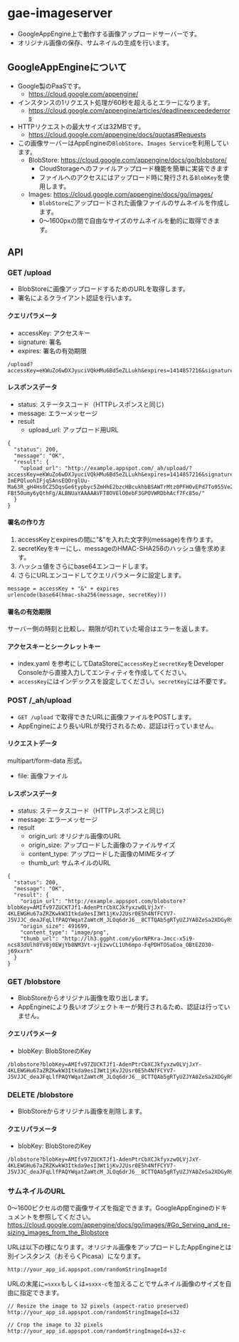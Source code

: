 # gae-imageserver

* GoogleAppEngine上で動作する画像アップロードサーバーです。
* オリジナル画像の保存、サムネイルの生成を行います。

## GoogleAppEngineについて

* Google製のPaaSです。
    * https://cloud.google.com/appengine/
* インスタンスの1リクエスト処理が60秒を超えるとエラーになります。
    * https://cloud.google.com/appengine/articles/deadlineexceedederrors
* HTTPリクエストの最大サイズは32MBです。
    * https://cloud.google.com/appengine/docs/quotas#Requests
* この画像サーバーはAppEngineの`BlobStore`、`Images Service`を利用しています。
    * BlobStore: https://cloud.google.com/appengine/docs/go/blobstore/
        * CloudStorageへのファイルアップロード機能を簡単に実装できます
        * ファイルへのアクセスにはアップロード時に発行される`BlobKey`を使用します。
    * Images: https://cloud.google.com/appengine/docs/go/images/
        * `BlobStore`にアップロードされた画像ファイルのサムネイルを作成します。
        * 0～1600pxの間で自由なサイズのサムネイルを動的に取得できます。

## API

### GET /upload
* BlobStoreに画像アップロードするためのURLを取得します。
* 署名によるクライアント認証を行います。

#### クエリパラメータ
* accessKey: アクセスキー
* signature: 署名
* expires: 署名の有効期限

```
/upload?accessKey=eKWuZo6wDXJyuciVQkHMu6Bd5eZLLukh&expires=1414857216&signature=PtemPdruhb3d%2Bq5AoiAQRIBDR9oO5BzukmQ4D5GcINo%3D
```

#### レスポンスデータ
* status: ステータスコード（HTTPレスポンスと同じ)
* message: エラーメッセージ
* result
    * upload_url: アップロード用URL

```
{
  "status": 200,
  "message": "OK",
  "result": {
    "upload_url": "http://example.appspot.com/_ah/upload/?accessKey=eKWuZo6wDXJyuciVQkHMu6Bd5eZLLukh&expires=1414857216&signature=PtemPdruhb3d%2Bq5AoiAQRIBDR9oO5BzukmQ4D5GcINo%3D/AMmfu6bjD2nDqtT1nX8nws4-ImEPQluohIFjqSAnsEQOrglUu-Ma63R_gH4Hs0CZ5DqsGe6typbyc5ZmHhE2bzcHBcukhbBSAWTrMtz0PFH0vEPd7To955VeZWYB-FBt50umy6yQthFg/ALBNUaYAAAAAVFT8OVElO0ebF3GPOVWRDbhAcf7Fc85o/"
  }
}
```

#### 署名の作り方

1. accessKeyとexpiresの間に"&"を入れた文字列(message)を作ります。
2. secretKeyをキーにし、messageのHMAC-SHA256のハッシュ値を求めます。
3. ハッシュ値をさらにbase64エンコードします。
4. さらにURLエンコードしてクエリパラメータに設定します。

```
message = accessKey + "&" + expires
urlencode(base64(hmac-sha256(message, secretKey)))
```

#### 署名の有効期限

サーバー側の時刻と比較し、期限が切れていた場合はエラーを返します。

#### アクセスキーとシークレットキー

* index.yaml を参考にしてDataStoreに`accessKey`と`secretKey`をDeveloper Consoleから直接入力してエンティティを作成してください。
* `accessKey`にはインデックスを設定してください。`secretKey`には不要です。

### POST /_ah/upload
* `GET /upload` で取得できたURLに画像ファイルをPOSTします。
* AppEngineにより長いURLが発行されるため、認証は行っていません。

#### リクエストデータ

multipart/form-data 形式。

* file: 画像ファイル

#### レスポンスデータ
* status: ステータスコード（HTTPレスポンスと同じ)
* message: エラーメッセージ
* result
    * origin_url: オリジナル画像のURL
    * origin_size: アップロードした画像のファイルサイズ
    * content_type: アップロードした画像のMIMEタイプ
    * thumb_url: サムネイルのURL

```
{
  "status": 200,
  "message": "OK",
  "result": {
    "origin_url": "http://example.appspot.com/blobstore?blobKey=AMIfv97ZUCKTJf1-AdenPtrCbXCJkfyxzw0LVjJxY-4KLEWGHu67aZRZKwkW3Itkda9esI3Wt1jKvJ2Usr0E5h4NfFCYV7-J5VJJC_deaJFqLlfPAQYWqatZaWtcM_JLOq6drJ6__8CTTQAb5gRTyUZJYA0ZeSa2XDGyR98UfswpNWhnVX_m4bo",
    "origin_size": 491699,
    "content_type": "image/png",
    "thumb_url": "http://lh3.ggpht.com/yGorNPKra-Jmcc-x5i9-ncs83dUlh8YV8j0EWjYb8NM3Vt-vjEzwvCL1Uh6mpo-FqPDHTOSaEoa_OBtEZO30-j69xxrh"
  }
}
```

### GET /blobstore

* BlobStoreからオリジナル画像を取り出します。
* AppEngineにより長いオブジェクトキーが発行されるため、認証は行っていません。

#### クエリパラメータ
* blobKey: BlobStoreのKey

```
/blobstore?blobKey=AMIfv97ZUCKTJf1-AdenPtrCbXCJkfyxzw0LVjJxY-4KLEWGHu67aZRZKwkW3Itkda9esI3Wt1jKvJ2Usr0E5h4NfFCYV7-J5VJJC_deaJFqLlfPAQYWqatZaWtcM_JLOq6drJ6__8CTTQAb5gRTyUZJYA0ZeSa2XDGyR98UfswpNWhnVX_m4bo
```

### DELETE /blobstore

* BlobStoreからオリジナル画像を削除します。

#### クエリパラメータ
* blobKey: BlobStoreのKey

```
/blobstore?blobKey=AMIfv97ZUCKTJf1-AdenPtrCbXCJkfyxzw0LVjJxY-4KLEWGHu67aZRZKwkW3Itkda9esI3Wt1jKvJ2Usr0E5h4NfFCYV7-J5VJJC_deaJFqLlfPAQYWqatZaWtcM_JLOq6drJ6__8CTTQAb5gRTyUZJYA0ZeSa2XDGyR98UfswpNWhnVX_m4bo
```

### サムネイルのURL
0〜1600ピクセルの間で画像サイズを指定できます。GoogleAppEngineのドキュメントを参照してください。    
https://cloud.google.com/appengine/docs/go/images/#Go_Serving_and_re-sizing_images_from_the_Blobstore

URLは以下の様になります。オリジナル画像をアップロードしたAppEngineとは別インスタンス（おそらくPicasa）になります。
```
http://your_app_id.appspot.com/randomStringImageId
```

URLの末尾に`=sxxx`もしくは`=sxxx-c`を加えることでサムネイル画像のサイズを自由に指定できます。
```
// Resize the image to 32 pixels (aspect-ratio preserved)
http://your_app_id.appspot.com/randomStringImageId=s32

// Crop the image to 32 pixels
http://your_app_id.appspot.com/randomStringImageId=s32-c
```
